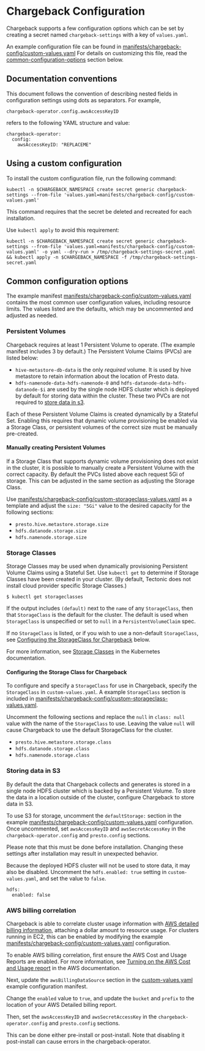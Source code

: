 # Chargeback Configuration

Chargeback supports a few configuration options which can be set by creating a secret named `chargeback-settings` with a key of `values.yaml`.

An example configuration file can be found in [manifests/chargeback-config/custom-values.yaml][example-config] For details on customizing this file, read the [common-configuration-options](#common-configuration-options) section below.

## Documentation conventions

This document follows the convention of describing nested fields in configuration settings using dots as separators. For example,

```
chargeback-operator.config.awsAccessKeyID
```

refers to the following YAML structure and value:

```
chargeback-operator:
  config:
    awsAccessKeyID: "REPLACEME"
```

## Using a custom configuration

To install the custom configuration file, run the following command:

```
kubectl -n $CHARGEBACK_NAMESPACE create secret generic chargeback-settings --from-file 'values.yaml=manifests/chargeback-config/custom-values.yaml'
```

This command requires that the secret be deleted and recreated for each installation.

Use `kubectl apply` to avoid this requirement:

```
kubectl -n $CHARGEBACK_NAMESPACE create secret generic chargeback-settings --from-file 'values.yaml=manifests/chargeback-config/custom-values.yaml' -o yaml --dry-run > /tmp/chargeback-settings-secret.yaml && kubectl apply -n $CHARGEBACK_NAMESPACE -f /tmp/chargeback-settings-secret.yaml
```

## Common configuration options

The example manifest [manifests/chargeback-config/custom-values.yaml][example-config] contains the most common user configuration values, including resource limits. The values listed are the defaults, which may be uncommented and adjusted as needed.

### Persistent Volumes

Chargeback requires at least 1 Persistent Volume to operate. (The example manifest includes 3 by default.) The Persistent Volume Claims (PVCs) are listed below:

- `hive-metastore-db-data` is the only _required_ volume. It is used by
  hive metastore to retain information about the location of Presto data.
- `hdfs-namenode-data-hdfs-namenode-0` and `hdfs-datanode-data-hdfs-datanode-$i`
   are used by the single node HDFS cluster which is deployed by default for
   storing data within the cluster. These two PVCs are not required to [store data in s3](#storing-data-in-s3).

Each of these Persistent Volume Claims is created dynamically by a Stateful Set. Enabling this requires that dynamic volume provisioning be enabled via a Storage Class, or persistent volumes of the correct size must be manually pre-created.

#### Manually creating Persistent Volumes

If a Storage Class that supports dynamic volume provisioning does not exist in the cluster, it is possible to manually create a Persistent Volume with the correct capacity. By default the PVCs listed above each request 5Gi of storage. This can be adjusted in the same section as adjusting the Storage Class.

Use [manifests/chargeback-config/custom-storageclass-values.yaml][example-storage-config] as a template and adjust the `size: "5Gi"` value to the desired capacity for the following sections:

- `presto.hive.metastore.storage.size`
- `hdfs.datanode.storage.size`
- `hdfs.namenode.storage.size`

### Storage Classes

Storage Classes may be used when dynamically provisioning Persistent Volume Claims using a Stateful Set. Use `kubectl get` to determine if Storage Classes have been created in your cluster. (By default, Tectonic does not install cloud provider specific
Storage Classes.)

```
$ kubectl get storageclasses
```

If the output includes `(default)` next to the `name` of any `StorageClass`, then that `StorageClass` is the default for the cluster. The default is used when `StorageClass` is unspecified or set to `null` in a `PersistentVolumeClaim` spec.

If no `StorageClass` is listed, or if you wish to use a non-default `StorageClass`, see [Configuring the StorageClass for Chargeback](#configuring-the-storageclass-for-chargeback) below.

For more information, see [Storage Classes][storage-classes] in the Kubernetes documentation.

#### Configuring the Storage Class for Chargeback

To configure and specify a `StorageClass` for use in Chargeback, specify the `StorageClass` in `custom-values.yaml`. A example `StorageClass` section is included in [manifests/chargeback-config/custom-storageclass-values.yaml][example-storage-config].

Uncomment the following sections and replace the `null` in `class: null` value with the name of the `StorageClass` to use. Leaving the value `null` will cause Chargeback to use the default StorageClass for the cluster.

- `presto.hive.metastore.storage.class`
- `hdfs.datanode.storage.class`
- `hdfs.namenode.storage.class`

### Storing data in S3

By default the data that Chargeback collects and generates is stored in a single node HDFS cluster which is backed by a Persistent Volume. To store the data in a location outside of the cluster, configure Chargeback to store data in S3.

To use S3 for storage, uncomment the `defaultStorage:` section in the example
[manifests/chargeback-config/custom-values.yaml][example-config] configuration.
Once uncommented, set `awsAccessKeyID` and `awsSecretAccessKey` in the `chargeback-operator.config` and `presto.config` sections.

Please note that this must be done before installation. Changing these settings after installation may result in unexpected behavior.

Because the deployed HDFS cluster will not be used to store data, it may also be disabled. Uncomment the `hdfs.enabled: true` setting in `custom-values.yaml`, and set the
value to `false`.

```
hdfs:
  enabled: false
```

### AWS billing correlation

Chargeback is able to correlate cluster usage information with [AWS detailed billing information][AWS-billing], attaching a dollar amount to resource usage. For clusters running in EC2, this can be enabled by modifying the example [manifests/chargeback-config/custom-values.yaml][example-config] configuration.

To enable AWS billing correlation, first ensure the AWS Cost and Usage Reports
are enabled. For more information, see [Turning on the AWS Cost and Usage report][enable-aws-billing] in the AWS documentation.

Next, update the `awsBillingDataSource` section in the [custom-values.yaml][example-config] example configuration manifest.

Change the `enabled` value to `true`, and update the `bucket` and `prefix` to the location of your AWS Detailed billing report.  

Then, set the `awsAccessKeyID` and `awsSecretAccessKey` in the `chargeback-operator.config` and `presto.config` sections.

This can be done either pre-install or post-install. Note that disabling it post-install can cause errors in the chargeback-operator.

[AWS-billing]: https://docs.aws.amazon.com/awsaccountbilling/latest/aboutv2/billing-reports-costusage.html
[enable-aws-billing]: https://docs.aws.amazon.com/awsaccountbilling/latest/aboutv2/billing-reports-gettingstarted-turnonreports.html
[example-config]: ../manifests/chargeback-config/custom-values.yaml
[example-storage-config]: ../manifests/chargeback-config/custom-storageclass-values.yaml
[storage-classes]: https://kubernetes.io/docs/concepts/storage/storage-classes/
